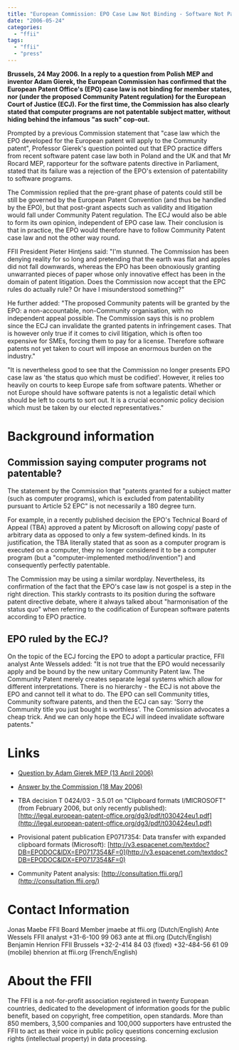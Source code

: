 ```yaml
---
title: "European Commission: EPO Case Law Not Binding - Software Not Patentable"
date: "2006-05-24"
categories: 
  - "ffii"
tags: 
  - "ffii"
  - "press"
---
```


**Brussels, 24 May 2006. In a reply to a question from Polish MEP and inventor Adam Gierek, the European Commission has confirmed that the European Patent Office's (EPO) case law is not binding for member states, nor (under the proposed Community Patent regulation) for the European Court of Justice (ECJ). For the first time, the Commission has also clearly stated that computer programs are not patentable subject matter, without hiding behind the infamous "as such" cop-out.**

Prompted by a previous Commission statement that "case law which the EPO developed for the European patent will apply to the Community patent", Professor Gierek's question pointed out that EPO practice differs from recent software patent case law both in Poland and the UK and that Mr Rocard MEP, rapporteur for the software patents directive in Parliament, stated that its failure was a rejection of the EPO's extension of patentability to software programs.

The Commission replied that the pre-grant phase of patents could still be still be governed by the European Patent Convention (and thus be handled by the EPO), but that post-grant aspects such as validity and litigation would fall under Community Patent regulation. The ECJ would also be able to form its own opinion, independent of EPO case law. Their conclusion is that in practice, the EPO would therefore have to follow Community Patent case law and not the other way round.

FFII President Pieter Hintjens said: "I'm stunned. The Commission has been denying reality for so long and pretending that the earth was flat and apples did not fall downwards, whereas the EPO has been obnoxiously granting unwarranted pieces of paper whose only innovative effect has been in the domain of patent litigation. Does the Commission now accept that the EPC rules do actually rule? Or have I misunderstood something?"

He further added: "The proposed Community patents will be granted by the EPO: a non-accountable, non-Community organisation, with no independent appeal possible. The Commission says this is no problem since the ECJ can invalidate the granted patents in infringement cases. That is however only true if it comes to civil litigation, which is often too expensive for SMEs, forcing them to pay for a license. Therefore software patents not yet taken to court will impose an enormous burden on the industry."

"It is nevertheless good to see that the Commission no longer presents EPO case law as 'the status quo which must be codified'. However, it relies too heavily on courts to keep Europe safe from software patents. Whether or not Europe should have software patents is not a legalistic detail which should be left to courts to sort out. It is a crucial economic policy decision which must be taken by our elected representatives."

# Background information

## Commission saying computer programs not patentable?

The statement by the Commission that "patents granted for a subject matter (such as computer programs), which is excluded from patentability pursuant to Article 52 EPC" is not necessarily a 180 degree turn.

For example, in a recently published decision the EPO's Technical Board of Appeal (TBA) approved a patent by Microsoft on allowing copy/ paste of arbitrary data as opposed to only a few system-defined kinds. In its justification, the TBA literally stated that as soon as a computer program is executed on a computer, they no longer considered it to be a computer program (but a "computer-implemented method/invention") and consequently perfectly patentable.

The Commission may be using a similar wordplay. Nevertheless, its confirmation of the fact that the EPO's case law is not gospel is a step in the right direction. This starkly contrasts to its position during the software patent directive debate, where it always talked about "harmonisation of the status quo" when referring to the codification of European software patents according to EPO practice.

## EPO ruled by the ECJ?

On the topic of the ECJ forcing the EPO to adopt a particular practice, FFII analyst Ante Wessels added: "It is not true that the EPO would necessarily apply and be bound by the new unitary Community Patent law. The Community Patent merely creates separate legal systems which allow for different interpretations. There is no hierarchy - the ECJ is not above the EPO and cannot tell it what to do. The EPO can sell Community titles, Community software patents, and then the ECJ can say: 'Sorry the Community title you just bought is worthless'. The Commission advocates a cheap trick. And we can only hope the ECJ will indeed invalidate software patents."

# Links

- [Question by Adam Gierek MEP (13 April 2006)](http://kwiki.ffii.org/Gierek060413En)
    
- [Answer by the Commission (18 May 2006)](http://kwiki.ffii.org/Gierek060518En)
    
- TBA decision T 0424/03 - 3.5.01 on "Clipboard formats I/MICROSOFT" (from February 2006, but only recently published): [http://legal.european-patent-office.org/dg3/pdf/t030424eu1.pdf](http://legal.european-patent-office.org/dg3/pdf/t030424eu1.pdf)
    
- Provisional patent publication EP0717354: Data transfer with expanded clipboard formats (Microsoft): [http://v3.espacenet.com/textdoc?DB=EPODOC&IDX=EP0717354&F=0](http://v3.espacenet.com/textdoc?DB=EPODOC&IDX=EP0717354&F=0)
    
- Community Patent analysis: [http://consultation.ffii.org/](http://consultation.ffii.org/)
    

# Contact Information

Jonas Maebe FFII Board Member jmaebe at ffii.org (Dutch/English) Ante Wessels FFII analyst +31-6-100 99 063 ante at ffii.org (Dutch/English) Benjamin Henrion FFII Brussels +32-2-414 84 03 (fixed) +32-484-56 61 09 (mobile) bhenrion at ffii.org (French/English)

# About the FFII

The FFII is a not-for-profit association registered in twenty European countries, dedicated to the development of information goods for the public benefit, based on copyright, free competition, open standards. More than 850 members, 3,500 companies and 100,000 supporters have entrusted the FFII to act as their voice in public policy questions concerning exclusion rights (intellectual property) in data processing.
